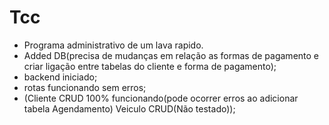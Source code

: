 # Tcc
- Programa administrativo de um lava rapido.
- Added DB(precisa de mudanças em relação as formas de pagamento e criar ligação entre tabelas do cliente e forma de pagamento);
- backend iniciado;
- rotas funcionando sem erros;
- (Cliente CRUD 100% funcionando(pode ocorrer erros ao adicionar tabela Agendamento) Veiculo CRUD(Não testado));


